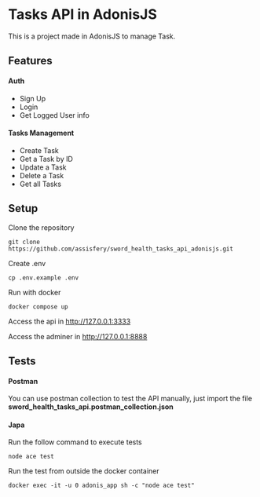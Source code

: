 # Tasks API in AdonisJS
This is a project made in AdonisJS to manage Task.

## Features

#### Auth
- Sign Up
- Login
- Get Logged User info

#### Tasks Management
- Create Task
- Get a Task by ID
- Update a Task
- Delete a Task
- Get all Tasks

## Setup
Clone the repository
```
git clone https://github.com/assisfery/sword_health_tasks_api_adonisjs.git
```

Create .env
```
cp .env.example .env
```

Run with docker
```
docker compose up
```

Access the api in
http://127.0.0.1:3333

Access the adminer in
http://127.0.0.1:8888


## Tests

#### Postman
You can use postman collection to test the API manually,
just import the file **sword_health_tasks_api.postman_collection.json**

#### Japa
Run the follow command to execute tests
```
node ace test
```

Run the test from outside the docker container
```
docker exec -it -u 0 adonis_app sh -c "node ace test"
```